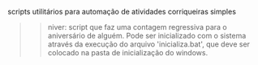 scripts utilitários para automação de atividades corriqueiras simples


>> niver: script que faz uma contagem regressiva para o aniversário de alguém. Pode ser inicializado com o sistema através da execução do arquivo 'inicializa.bat', que deve ser colocado na pasta de inicialização do windows.
